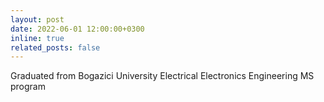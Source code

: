 ```yaml
---
layout: post
date: 2022-06-01 12:00:00+0300
inline: true
related_posts: false
---
```


Graduated from Bogazici University Electrical Electronics Engineering MS program